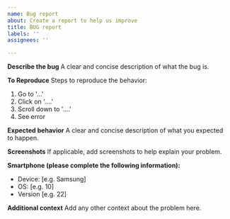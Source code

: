 ```yaml
---
name: Bug report
about: Create a report to help us improve
title: BUG report
labels: ''
assignees: ''

---
```


**Describe the bug**
A clear and concise description of what the bug is.

**To Reproduce**
Steps to reproduce the behavior:
1. Go to '...'
2. Click on '....'
3. Scroll down to '....'
4. See error

**Expected behavior**
A clear and concise description of what you expected to happen.

**Screenshots**
If applicable, add screenshots to help explain your problem.

**Smartphone (please complete the following information):**
 - Device: [e.g. Samsung]
 - OS: [e.g. 10]
 - Version [e.g. 22]

**Additional context**
Add any other context about the problem here.
